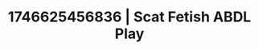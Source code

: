 ---
categories:
- Artistic control
- AI-generated
- Eye contact kink
- Erotic oil massage
- Gothic romance
- ASMR
- Flirty smirk
- Cosplay
image: /assets/images/1746625456836.jpg
layout: post
seo:
  description: Featured content with sensual Scat Fetish, ABDL Play. HD images available.
  keywords: Scat Fetish, ABDL Play
  og_image: /assets/images/1746625456836.jpg
  schema_type: VisualArtwork
tags:
- '#1746625456836'
- Scat Fetish
- ABDL Play
title: 1746625456836 | Scat Fetish ABDL Play
---